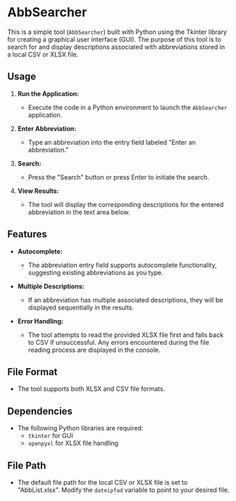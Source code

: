 
# AbbSearcher

This is a simple tool (`AbbSearcher`) built with Python using the Tkinter library for creating a graphical user interface (GUI). The purpose of this tool is to search for and display descriptions associated with abbreviations stored in a local CSV or XLSX file.

## Usage

1. **Run the Application:**

   - Execute the code in a Python environment to launch the `AbbSearcher` application.
2. **Enter Abbreviation:**

   - Type an abbreviation into the entry field labeled "Enter an abbreviation."
3. **Search:**

   - Press the "Search" button or press Enter to initiate the search.
4. **View Results:**

   - The tool will display the corresponding descriptions for the entered abbreviation in the text area below.

## Features

- **Autocomplete:**

  - The abbreviation entry field supports autocomplete functionality, suggesting existing abbreviations as you type.
- **Multiple Descriptions:**

  - If an abbreviation has multiple associated descriptions, they will be displayed sequentially in the results.
- **Error Handling:**

  - The tool attempts to read the provided XLSX file first and falls back to CSV if unsuccessful. Any errors encountered during the file reading process are displayed in the console.

## File Format

- The tool supports both XLSX and CSV file formats.

## Dependencies

- The following Python libraries are required:
  - `tkinter` for GUI
  - `openpyxl` for XLSX file handling

## File Path

- The default file path for the local CSV or XLSX file is set to "AbbList.xlsx". Modify the `dateipfad` variable to point to your desired file.

